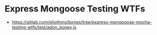 # Express Mongoose Testing WTFs
- https://gitlab.com/eliothing/bones/tree/express-mongooose-mocha-testing-wtfs/test/adon_boney.js

